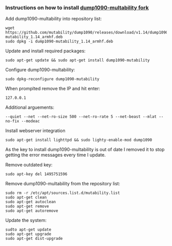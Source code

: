 ### Instructions on how to install [dump1090-multability fork](https://github.com/mutability/dump1090)

Add dump1090-multability into repository list:

    wget https://github.com/mutability/dump1090/releases/download/v1.14/dump1090-mutability_1.14_armhf.deb
    sudo dpkg -i dump1090-mutability_1.14_armhf.deb

Update and install required packages:

    sudo apt-get update && sudo apt-get install dump1090-mutability

Configure dump1090-multability:

    sudo dpkg-reconfigure dump1090-mutability

When promplted remove the IP and hit enter:

    127.0.0.1

Additional arguements:

    --quiet --net --net-ro-size 500 --net-ro-rate 5 --net-beast --mlat --no-fix --modeac

Install webserver integration

    sudo apt-get install lighttpd && sudo lighty-enable-mod dump1090

As the key to install dump1090-multability is out of date I removed it to stop getting the error messages every time I update.

Remove outdated key:

    sudo apt-key del 1495751596
    
Remove dump1090-multability from the repository list:

    sudo rm -r /etc/apt/sources.list.d/mutability.list
    sudo apt-get clean
    sudo apt-get autoclean
    sudo apt-get remove
    sudo apt-get autoremove

Update the system:

    sudto apt-get update
    sudo apt-get upgrade
    sudo apt-get dist-upgrade

